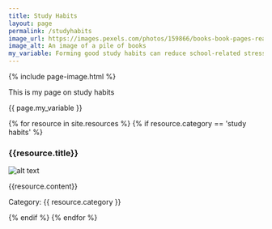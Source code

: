 ```yaml
---
title: Study Habits
layout: page
permalink: /studyhabits
image_url: https://images.pexels.com/photos/159866/books-book-pages-read-literature-159866.jpeg?auto=compress&cs=tinysrgb&w=1260&h=750&dpr=2
image_alt: An image of a pile of books
my_variable: Forming good study habits can reduce school-related stress.
---
```

{% include page-image.html %}
<p> This is my page on study habits </p>
{{ page.my_variable }}

{% for resource in site.resources %}
{% if resource.category == 'study habits' %}
<h3> {{resource.title}}</h3>
<p><img src="{{resource.image}}" alt="alt text" /></p>
<p> {{resource.content}}</p>
<p>Category: {{ resource.category }}</p>
{% endif %}
 {% endfor %}